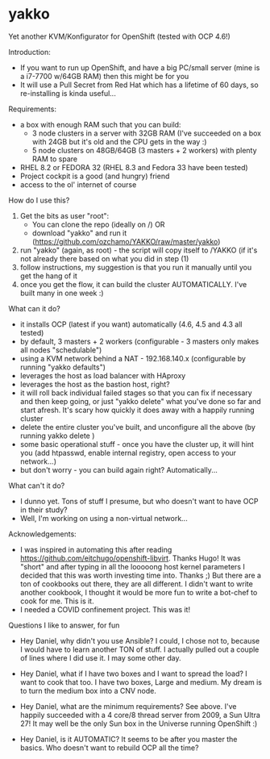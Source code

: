 # yakko

Yet another KVM/Konfigurator for OpenShift  (tested with OCP 4.6!)

Introduction:
- If you want to run up OpenShift, and have a big PC/small server (mine is a i7-7700 w/64GB RAM) then this might be for you
- It will use a Pull Secret from Red Hat which has a lifetime of 60 days, so re-installing is kinda useful...

Requirements:
- a box with enough RAM such that you can build:
    - 3 node clusters in a server with 32GB RAM (I've succeeded on a box with 24GB but it's old and the CPU gets in the way :)
    - 5 node clusters on 48GB/64GB (3 masters + 2 workers) with plenty RAM to spare
- RHEL 8.2 or FEDORA 32 (RHEL 8.3 and Fedora 33 have been tested)
- Project cockpit is a good (and hungry) friend
- access to the ol' internet of course

How do I use this?
1) Get the bits as user "root":
    - You can clone the repo (ideally on /) OR  
    - download "yakko" and run it (https://github.com/ozchamo/YAKKO/raw/master/yakko) 
2) run "yakko" (again, as root) - the script will copy itself to /YAKKO (if it's not already there based on what you did in step (1)
3) follow instructions, my suggestion is that you run it manually until you get the hang of it
4) once you get the flow, it can build the cluster AUTOMATICALLY. I've built many in one week :)

What can it do?
- it installs OCP (latest if you want) automatically (4.6, 4.5 and 4.3 all tested)
- by default, 3 masters + 2 workers (configurable - 3 masters only makes all nodes "schedulable")
- using a KVM network behind a NAT - 192.168.140.x (configurable by running "yakko defaults")
- leverages the host as load balancer with HAproxy
- leverages the host as the bastion host, right?
- it will roll back individual failed stages so that you can fix if necessary and then keep going, or just "yakko delete" what you've done so far and start afresh. It's scary how quickly it does away with a happily running cluster
- delete the entire cluster you've built, and unconfigure all the above (by running yakko delete <cluster-name>)
- some basic operational stuff - once you have the cluster up, it will hint you 
  (add htpasswd, enable internal registry, open access to your network...)
- but don't worry - you can build again right? Automatically...

What can't it do?
- I dunno yet. Tons of stuff I presume, but who doesn't want to have OCP in their study?
- Well, I'm working on using a non-virtual network...

Acknowledgements:
- I was inspired in automating this after reading https://github.com/eitchugo/openshift-libvirt. Thanks Hugo! 
It was "short" and after typing in all the looooong host kernel parameters I decided that this was worth investing time into. Thanks ;)
But there are a ton of cookbooks out there, they are all different. I didn't want to write another cookbook, I thought it would be more fun to write a bot-chef to cook for me. This is it.
- I needed a COVID confinement project. This was it!

Questions I like to answer, for fun

- Hey Daniel, why didn't you use Ansible? 
I could, I chose not to, because I would have to learn another TON of stuff. I actually pulled out a couple of lines where I did use it. I may some other day.

- Hey Daniel, what if I have two boxes and I want to spread the load?
I want to cook that too. I have two boxes, Large and medium. My dream is to turn the medium box into a CNV node.

- Hey Daniel, what are the minimum requirements?
See above. I've happily succeeded with a 4 core/8 thread server from 2009, a Sun Ultra 27! It may well be the only Sun box in the Universe running OpenShift :)

- Hey Daniel, is it AUTOMATIC?
It seems to be after you master the basics. Who doesn't want to rebuild OCP all the time?

